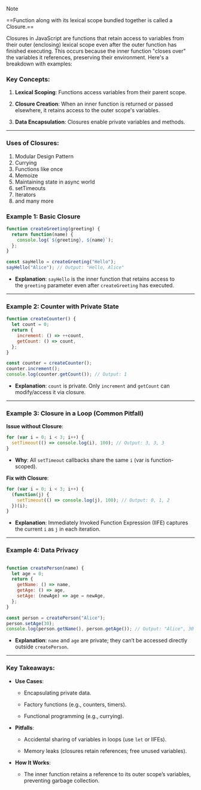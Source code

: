 > [!NOTE]
> ==Function along with its lexical scope bundled together is called a Closure.==

Closures in JavaScript are functions that retain access to variables from their outer (enclosing) lexical scope even after the outer function has finished executing. This occurs because the inner function "closes over" the variables it references, preserving their environment. Here's a breakdown with examples:

### Key Concepts:

1. **Lexical Scoping**: Functions access variables from their parent scope.
    
2. **Closure Creation**: When an inner function is returned or passed elsewhere, it retains access to the outer scope's variables.
    
3. **Data Encapsulation**: Closures enable private variables and methods.
    

---
### Uses of Closures:

1. Modular Design Pattern
2. Currying
3. Functions like once
4. Memoize
5. Maintaining state in async world
6. setTimeouts
7. Iterators
8. and many more
    
### Example 1: Basic Closure



```js
function createGreeting(greeting) {
  return function(name) {
    console.log(`${greeting}, ${name}`);
  };
}

const sayHello = createGreeting("Hello");
sayHello("Alice"); // Output: "Hello, Alice"
```

- **Explanation**: `sayHello` is the inner function that retains access to the `greeting` parameter even after `createGreeting` has executed.
    

---

### Example 2: Counter with Private State



```js
function createCounter() {
  let count = 0;
  return {
    increment: () => ++count,
    getCount: () => count,
  };
}

const counter = createCounter();
counter.increment();
console.log(counter.getCount()); // Output: 1
```

- **Explanation**: `count` is private. Only `increment` and `getCount` can modify/access it via closure.
    

---

### Example 3: Closure in a Loop (Common Pitfall)

**Issue without Closure**:


```js
for (var i = 0; i < 3; i++) {
  setTimeout(() => console.log(i), 100); // Output: 3, 3, 3
}
```

- **Why**: All `setTimeout` callbacks share the same `i` (var is function-scoped).
    

**Fix with Closure**: 



```js
for (var i = 0; i < 3; i++) {
  (function(j) {
    setTimeout(() => console.log(j), 100); // Output: 0, 1, 2
  })(i);
}
```

- **Explanation**: Immediately Invoked Function Expression (IIFE) captures the current `i` as `j` in each iteration.
    

---

### Example 4: Data Privacy


```js

function createPerson(name) {
  let age = 0;
  return {
    getName: () => name,
    getAge: () => age,
    setAge: (newAge) => age = newAge,
  };
}

const person = createPerson("Alice");
person.setAge(30);
console.log(person.getName(), person.getAge()); // Output: "Alice", 30

```
- **Explanation**: `name` and `age` are private; they can’t be accessed directly outside `createPerson`.
    

---

### Key Takeaways:

- **Use Cases**:
    
    - Encapsulating private data.
        
    - Factory functions (e.g., counters, timers).
        
    - Functional programming (e.g., currying).
        
- **Pitfalls**:
    
    - Accidental sharing of variables in loops (use `let` or IIFEs).
        
    - Memory leaks (closures retain references; free unused variables).
        
- **How It Works**:
    
    - The inner function retains a reference to its outer scope’s variables, preventing garbage collection.




